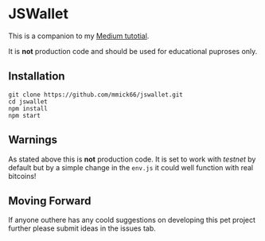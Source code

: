 # JSWallet

This is a companion to my [Medium tutotial](https://medium.com/@michael.m/lets-create-a-secure-hd-bitcoin-wallet-in-electron-react-js-575032c42bf3).

It is **not** production code and should be used for educational puproses only.

## Installation

```
git clone https://github.com/mmick66/jswallet.git
cd jswallet
npm install
npm start
```

## Warnings

As stated above this is **not** production code. 
It is set to work with *testnet* by default but by a simple change in the `env.js` it could well function with real bitcoins!


## Moving Forward

If anyone outhere has any coold suggestions on developing this pet project further please submit ideas in the issues tab.
